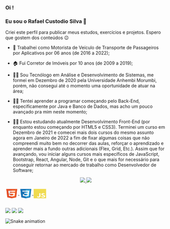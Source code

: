 ### Oi ! 
### Eu sou o Rafael Custodio Silva 👋

Criei este perfil para publicar meus estudos, exercícios e projetos.
Espero que gostem dos conteúdos 😉

- 🚗 Trabalhei como Motorista de Veículo de Transporte de Passageiros por Aplicativos por 06 anos (de 2016 a 2022);

- 🏠 Fui Corretor de Imóveis por 10 anos (de 2009 a 2019);

- 👨‍🎓 Sou Tecnólogo em Análise e Desenvolvimento de Sistemas, me formei em Dezembro de 2020 pela Universidade Anhembi Morumbi, porém, não consegui até o momento uma oportunidade de atuar na área;

- 🤷‍♂️ Tentei aprender a programar começando pelo Back-End, especificamente por Java e Banco de Dados, mas acho um pouco avançado pra mim neste momento;

- 🧑‍🎓 Estou estudando atualmente Desenvolvimento Front-End (por enquanto estou começando por HTML5 e CSS3). 
Terminei um curso em Dezembro de 2021 e comecei mais dois cursos do mesmo assunto agora em Janeiro de 2022 a fim de fixar algumas coisas que não compreendi muito bem no decorrer das aulas, reforçar o aprendizado e aprender mais a fundo outras adicionais (Flex, Grid, Etc.). 
Assim que for avançando, vou iniciar alguns cursos mais específicos de JavaScript, Bootstrap, React, Angular, Node, Git e o que mais for necessário para conseguir retornar ao mercado de trabalho como Desenvolvedor de Software;

<div align="center">
  <a href="https://github.com/Rafael-Custodio">
  <img height="180em" src="https://github-readme-stats.vercel.app/api?username=Rafael-Custodio&show_icons=true&theme=dracula&include_all_commits=true&count_private=true"/>
  <img height="180em" src="https://github-readme-stats.vercel.app/api/top-langs/?username=Rafael-Custodio&layout=compact&langs_count=7&theme=dracula"/>
</div>
<div style="display: inline_block"><br>
  <img align="center" alt="Rafa-HTML" height="30" width="40" src="https://raw.githubusercontent.com/devicons/devicon/master/icons/html5/html5-original.svg">
  <img align="center" alt="Rafa-CSS" height="30" width="40" src="https://raw.githubusercontent.com/devicons/devicon/master/icons/css3/css3-original.svg">
  <img align="center" alt="Rafa-Js" height="30" width="40" src="https://raw.githubusercontent.com/devicons/devicon/master/icons/javascript/javascript-plain.svg">
</div>
  
  ##

<div>
  <a href="https://www.linkedin.com/in/rafael-custodio-silva-68265a16b/" target="_blank"><img src="https://img.shields.io/badge/-LinkedIn-%230077B5?style=for-the-badge&logo=linkedin&logoColor=white" target="_blank"></a>
  <a href="https://www.instagram.com/silvarafaelcustodio/" target="_blank"><img src="https://img.shields.io/badge/-Instagram-%23E4405F?style=for-the-badge&logo=instagram&logoColor=white" target="_blank"></a>
  <a href = "mailto:rafaelcustodio@msn.com"><img src="https://img.shields.io/badge/Microsoft_Outlook-0078D4?style=for-the-badge&logo=microsoft-outlook&logoColor=white" target="_blank"></a>
   
  </div>
  
  ![Snake animation](https://github.com/rafael-custodio/rafael-custodio/blob/output/github-contribution-grid-snake.svg)
